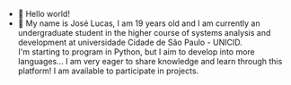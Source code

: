 - 👋 Hello world!
- 👀 My name is José Lucas, I am 19 years old and I am currently an undergraduate student in the higher course of systems analysis and development
at universidade Cidade de São Paulo - UNICID.  
I'm starting to program in Python, but I aim to develop into more languages...
I am very eager to share knowledge and learn through this platform!
I am available to participate in projects.
